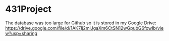 # 431Project
The database was too large for Github so it is stored in my Google Drive:
https://drive.google.com/file/d/1AK7Ij2miJgaXm6CtSN12wGpubG6fowIb/view?usp=sharing 
